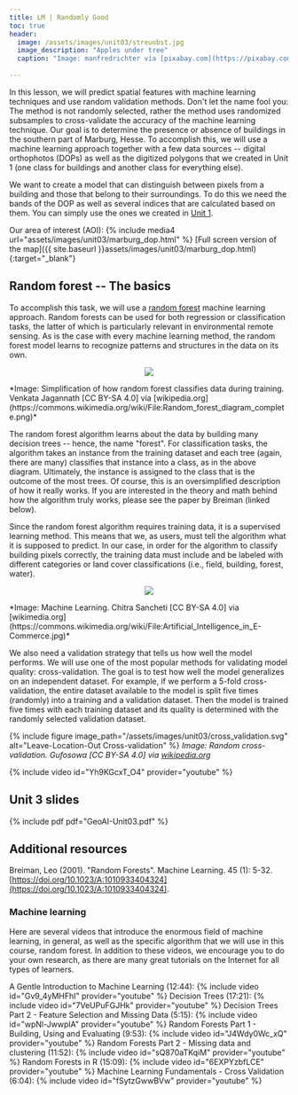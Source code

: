 ```yaml
---
title: LM | Randomly Good
toc: true
header:
  image: /assets/images/unit03/streuobst.jpg
  image_description: "Apples under tree"
  caption: "Image: manfredrichter via [pixabay.com](https://pixabay.com/de/photos/%C3%A4pfel-streuobst-obstbaum-apfelbaum-3684775/)"
 
---
```


In this lesson, we will predict spatial features with machine learning techniques and use random validation methods. Don't let the name fool you: The method is not randomly selected, rather the method uses randomized subsamples to cross-validate the accuracy of the machine learning technique. Our goal is to determine the presence or absence of buildings in the southern part of Marburg, Hesse. To accomplish this, we will use a machine learning approach together with a few data sources -- digital orthophotos (DOPs) as well as the digitized polygons that we created in Unit 1 (one class for buildings and another class for everything else).

<!--more-->

We want to create a model that can distinguish between pixels from a building and those that belong to their surroundings. To do this we need the bands of the DOP as well as several indices that are calculated based on them. You can simply use the ones we created in [Unit 1](http://127.0.0.1:4000/geoAI//unit01/unit01-05_warm-up-r-spatial.html#step-4---calculate-rgb-indices). 

Our area of interest (AOI):
{% include media4 url="assets/images/unit03/marburg_dop.html" %} [Full screen version of the map]({{ site.baseurl }}assets/images/unit03/marburg_dop.html){:target="_blank"}


## Random forest -- The basics
To accomplish this task, we will use a [random forest](https://en.wikipedia.org/wiki/Random_forest) machine learning approach. Random forests can be used for both regression or classification tasks, the latter of which is particularly relevant in environmental remote sensing. As is the case with every machine learning method, the random forest model learns to recognize patterns and structures in the data on its own.

<p align="center">
  <img src = "../assets/images/unit03/Random_forest_diagram_complete.png">
</p>
*Image: Simplification of how random forest classifies data during training. Venkata Jagannath [CC BY-SA 4.0] via [wikipedia.org](https://commons.wikimedia.org/wiki/File:Random_forest_diagram_complete.png)*

The random forest algorithm learns about the data by building many decision trees -- hence, the name "forest". For classification tasks, the algorithm takes an instance from the training dataset and each tree (again, there are many) classifies that instance into a class, as in the above diagram. Ultimately, the instance is assigned to the class that is the outcome of the most trees. Of course, this is an oversimplified description of how it really works. If you are interested in the theory and math behind how the algorithm truly works, please see the paper by Breiman (linked below).

Since the random forest algorithm requires training data, it is a supervised learning method. This means that we, as users, must tell the algorithm what it is supposed to predict. In our case, in order for the algorithm to classify building pixels correctly, the training data must include and be labeled with different categories or land cover classifications (i.e., field, building, forest, water).

<p align="center">
  <img src="../assets/images/unit03/machine_learning.jpg">
</p>
*Image: Machine Learning. Chitra Sancheti [CC BY-SA 4.0] via [wikimedia.org](https://commons.wikimedia.org/wiki/File:Artificial_Intelligence_in_E-Commerce.jpg)*


We also need a validation strategy that tells us how well the model performs. We will use one of the most popular methods for validating model quality: cross-validation. The goal is to test how well the model generalizes on an independent dataset. For example, if we perform a 5-fold cross-validation, the entire dataset available to the model is split five times (randomly) into a training and a validation dataset. Then the model is trained five times with each training dataset and its quality is determined with the randomly selected validation dataset.



{% include figure image_path="/assets/images/unit03/cross_validation.svg" alt="Leave-Location-Out Cross-validation" %}
*Image: Random cross-validation. Gufosowa [CC BY-SA 4.0] via [wikipedia.org](https://en.wikipedia.org/wiki/Cross-validation_(statistics)#/media/File:K-fold_cross_validation_EN.svg)*

{% include video id="Yh9KGcxT_O4" provider="youtube" %}

## Unit 3 slides
{% include pdf pdf="GeoAI-Unit03.pdf" %}

## Additional resources
Breiman, Leo (2001). "Random Forests". Machine Learning. 45 (1): 5-32. [https://doi.org/10.1023/A:1010933404324](https://doi.org/10.1023/A:1010933404324).

### Machine learning
Here are several videos that introduce the enormous field of machine learning, in general, as well as the specific algorithm that we will use in this course, random forest. In addition to these videos, we encourage you to do your own research, as there are many great tutorials on the Internet for all types of learners.


A Gentle Introduction to Machine Learning (12:44):
{% include video id="Gv9_4yMHFhI" provider="youtube" %}
Decision Trees (17:21):
{% include video id="7VeUPuFGJHk" provider="youtube" %}
Decision Trees Part 2 - Feature Selection and Missing Data (5:15):
{% include video id="wpNl-JwwplA" provider="youtube" %}
Random Forests Part 1 - Building, Using and Evaluating (9:53):
{% include video id="J4Wdy0Wc_xQ" provider="youtube" %}
Random Forests Part 2 - Missing data and clustering (11:52):
{% include video id="sQ870aTKqiM" provider="youtube" %}
Random Forests in R (15:09):
{% include video id="6EXPYzbfLCE" provider="youtube" %}
Machine Learning Fundamentals - Cross Validation (6:04):
{% include video id="fSytzGwwBVw" provider="youtube" %}
